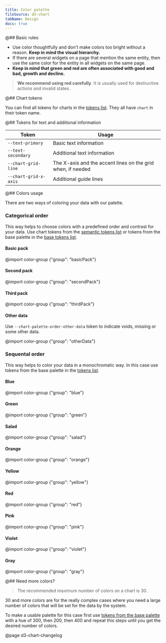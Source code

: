 ```yaml
---
title: Color palette
fileSource: d3-chart
tabName: Design
docs: true
---
```


@## Basic rules

- Use color thoughtfully and don't make colors too bright without a reason. **Keep in mind the visual hierarchy.**
- If there are several widgets on a page that mention the same entity, then use the same color for the entity in all widgets on the same page.
- **Keep in mind that green and red are often associated with good and bad, growth and decline.**

> **We recommend using red carefully**. It is usually used for destructive actions and invalid states.

@## Chart tokens

You can find all tokens for charts in the [tokens list](/style/design-tokens/#semantic_tokens). They all have `chart` in their token name.

@## Tokens for text and additional information

| Token                 | Usage                                                       |
| --------------------- | ----------------------------------------------------------- |
| `--text-primary`      | Basic text information                                      |
| `--text-secondary`    | Additional text information                                 |
| `--chart-grid-line`   | The X-axis and the accent lines on the grid when, if needed |
| `--chart-grid-x-axis` | Additional guide lines                                      |

@## Colors usage

There are two ways of coloring your data with our palette.

### Categorical order

This way helps to choose colors with a predefined order and contrast for your data. Use chart tokens from the [semantic tokens list](/style/design-tokens/#semantic_tokens) or tokens from the base palette in the [base tokens list](/style/design-tokens/#base_tokens_palette).

#### Basic pack

@import color-group {"group": "basicPack"}

#### Second pack

@import color-group {"group": "secondPack"}

#### Third pack

@import color-group {"group": "thirdPack"}

#### Other data

Use `--chart-palette-order-other-data` token to indicate voids, missing or some other data.

@import color-group {"group": "otherData"}

### Sequental order

This way helps to color your data in a monochromatic way. In this case use tokens from the base palette in the [tokens list](/style/design-tokens/#base).

#### Blue

@import color-group {"group": "blue"}

#### Green

@import color-group {"group": "green"}

#### Salad

@import color-group {"group": "salad"}

#### Orange

@import color-group {"group": "orange"}

#### Yellow

@import color-group {"group": "yellow"}

#### Red

@import color-group {"group": "red"}

#### Pink

@import color-group {"group": "pink"}

#### Violet

@import color-group {"group": "violet"}

#### Gray

@import color-group {"group": "gray"}

@## Need more colors?

> The recommended maximum number of colors on a chart is 30.

30 and more colors are for the really complex cases where you need a large number of colors that will be set for the data by the system.

To make a usable palette for this case first use [tokens from the base palette](/style/design-tokens/#base_tokens_palette) with a hue of 300, then 200, then 400 and repeat this steps until you get the desired number of colors.

@page d3-chart-changelog
